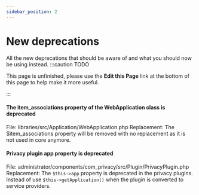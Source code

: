```yaml
---
sidebar_position: 2
---
```


New deprecations
===============
All the new deprecations that should be aware of and what you should now be using instead.
:::caution TODO

This page is unfinished, please use the **Edit this Page** link at the bottom of this page to help make it more useful.

:::


#### The item_associations property of the WebApplication class is deprecated

File: libraries/src/Application/WebApplication.php
Replacement: The $item_associations property will be removed with no replacement as it is not used in core anymore.

#### Privacy plugin app property is deprecated

File: administrator/components/com_privacy/src/Plugin/PrivacyPlugin.php
Replacement: The `$this->app` property is deprecated in the privacy plugins. Instead of use `$this->getApplication()` when the plugin is converted to service providers.
